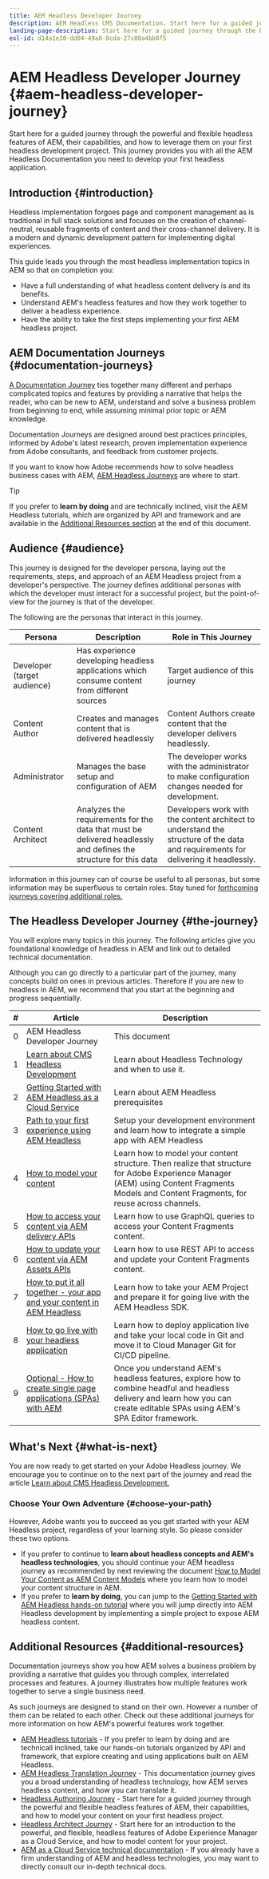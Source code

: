 ```yaml
---
title: AEM Headless Developer Journey
description: AEM Headless CMS Documentation. Start here for a guided journey through the powerful and flexible headless features of AEM, their capabilities, and how to leverage them on your first development project.
landing-page-description: Start here for a guided journey through the headless features of AEM, their capabilities, and how to leverage them on your first development project.
exl-id: d14a1e30-dd04-49a8-8cda-27c80a4bb0f5
---
```

# AEM Headless Developer Journey {#aem-headless-developer-journey}

Start here for a guided journey through the powerful and flexible headless features of AEM, their capabilities, and how to leverage them on your first headless development project. This journey provides you with all the AEM Headless Documentation you need to develop your first headless application.

## Introduction {#introduction}

Headless implementation forgoes page and component management as is traditional in full stack solutions and focuses on the creation of channel-neutral, reusable fragments of content and their cross-channel delivery. It is a modern and dynamic development pattern for implementing digital experiences.

This guide leads you through the most headless implementation topics in AEM so that on completion you:

* Have a full understanding of what headless content delivery is and its benefits.
* Understand AEM's headless features and how they work together to deliver a headless experience.
* Have the ability to take the first steps implementing your first AEM headless project.

## AEM Documentation Journeys {#documentation-journeys}

[A Documentation Journey](/help/journey-documentation/documentation-journeys.md) ties together many different and perhaps complicated topics and features by providing a narrative that helps the reader, who can be new to AEM, understand and solve a business problem from beginning to end, while assuming minimal prior topic or AEM knowledge.

Documentation Journeys are designed around best practices principles, informed by Adobe's latest research, proven implementation experience from Adobe consultants, and feedback from customer projects.

If you want to know how Adobe recommends how to solve headless business cases with AEM, [AEM Headless Journeys](/help/journey-documentation/documentation-journeys.md) are where to start.

>[!TIP]
>
> If you prefer to **learn by doing** and are technically inclined, visit the AEM Headless tutorials, which are organized by API and framework and are available in the [Additional Resources section](#additional-resources) at the end of this document.

## Audience {#audience}

This journey is designed for the developer persona, laying out the requirements, steps, and approach of an AEM Headless project from a developer's perspective. The journey defines additional personas with which the developer must interact for a successful project, but the point-of-view for the journey is that of the developer.

The following are the personas that interact in this journey.

|Persona|Description|Role in This Journey|
|---|---|---|
|Developer (target audience)|Has experience developing headless applications which consume content from different sources|Target audience of this journey|
|Content Author|Creates and manages content that is delivered headlessly|Content Authors create content that the developer delivers headlessly.|
|Administrator|Manages the base setup and configuration of AEM|The developer works with the administrator to make configuration changes needed for development.|
|Content Architect|Analyzes the requirements for the data that must be delivered headlessly and defines the structure for this data|Developers work with the content architect to understand the structure of the data and requirements for delivering it headlessly.|

Information in this journey can of course be useful to all personas, but some information may be superfluous to certain roles. Stay tuned for [forthcoming journeys covering additional roles.](/help/journey-documentation/documentation-journeys.md#journeys)

## The Headless Developer Journey {#the-journey}

You will explore many topics in this journey. The following articles give you foundational knowledge of headless in AEM and link out to detailed technical documentation.

Although you can go directly to a particular part of the journey, many concepts build on ones in previous articles. Therefore if you are new to headless in AEM, we recommend that you start at the beginning and progress sequentially.

|#|Article|Description|
|---|---|---|
|0|AEM Headless Developer Journey|This document|
|1|[Learn about CMS Headless Development](learn-about.md)|Learn about Headless Technology and when to use it.|
|2|[Getting Started with AEM Headless as a Cloud Service](getting-started.md)|Learn about AEM Headless prerequisites|
|3|[Path to your first experience using AEM Headless](path-to-first-experience.md)|Setup your development environment and learn how to integrate a simple app with AEM Headless|
|4|[How to model your content](model-your-content.md)|Learn how to model your content structure. Then realize that structure for Adobe Experience Manager (AEM) using Content Fragments Models and Content Fragments, for reuse across channels.|
|5|[How to access your content via AEM delivery APIs](access-your-content.md)|Learn how to use GraphQL queries to access your Content Fragments content.|
|6|[How to update your content via AEM Assets APIs](update-your-content.md)|Learn how to use REST API to access and update your Content Fragments content.|
|7|[How to put it all together - your app and your content in AEM Headless](put-it-all-together.md)|Learn how to take your AEM Project and prepare it for going live with the AEM Headless SDK.|
|8|[How to go live with your headless application](go-live.md)|Learn how to deploy application live and take your local code in Git and move it to Cloud Manager Git for CI/CD pipeline.|
|9|[Optional - How to create single page applications (SPAs) with AEM](create-spa.md)|Once you understand AEM's headless features, explore how to combine headful and headless delivery and learn how you can create editable SPAs using AEM's SPA Editor framework.|

## What's Next {#what-is-next}

You are now ready to get started on your Adobe Headless journey. We encourage you to continue on to the next part of the journey and read the article [Learn about CMS Headless Development.](learn-about.md)

### Choose Your Own Adventure {#choose-your-path}

However, Adobe wants you to succeed as you get started with your AEM Headless project, regardless of your learning style. So please consider these two options.

* If you prefer to continue to **learn about headless concepts and AEM's headless technologies**, you should continue your AEM headless journey as recommended by next reviewing the document [How to Model Your Content as AEM Content Models](model-your-content.md) where you learn how to model your content structure in AEM.
* If you prefer to **learn by doing**, you can jump to the [Getting Started with AEM Headless hands-on tutorial](https://experienceleague.adobe.com/docs/experience-manager-learn/getting-started-with-aem-headless/graphql/multi-step/overview.html) where you will jump directly into AEM Headless development by implementing a simple project to expose AEM headless content.

## Additional Resources {#additional-resources}

Documentation journeys show you how AEM solves a business problem by providing a narrative that guides you through complex, interrelated processes and features. A journey illustrates how multiple features work together to serve a single business need.

As such journeys are designed to stand on their own. However a number of them can be related to each other. Check out these additional journeys for more information on how AEM's powerful features work together.

* [AEM Headless tutorials](https://experienceleague.adobe.com/docs/experience-manager-learn/getting-started-with-aem-headless/overview.html) - If you prefer to learn by doing and are technicall inclined, take our hands-on tutorials organized by API and framework, that explore creating and using applications built on AEM Headless.
* [AEM Headless Translation Journey](/help/journey-headless/translation/overview.md) - This documentation journey gives you a broad understanding of headless technology, how AEM serves headless content, and how you can translate it.
* [Headless Authoring Journey](/help/journey-headless/author/overview.md) - Start here for a guided journey through the powerful and flexible headless features of AEM, their capabilities, and how to model your content on your first headless project.
* [Headless Architect Journey](/help/journey-headless/architect/overview.md) - Start here for an introduction to the powerful, and flexible, headless features of Adobe Experience Manager as a Cloud Service, and how to model content for your project.
* [AEM as a Cloud Service technical documentation](https://experienceleague.adobe.com/docs/experience-manager-cloud-service.html) - If you already have a firm understanding of AEM and headless technologies, you may want to directly consult our in-depth technical docs.
